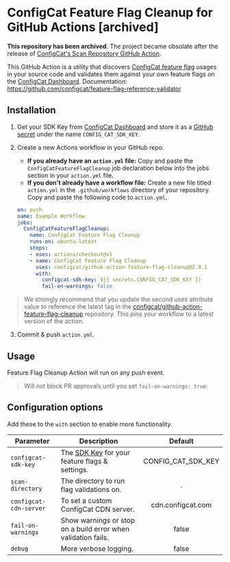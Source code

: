 # ConfigCat Feature Flag Cleanup for GitHub Actions [archived]

**This repository has been archived**. The project became obsolate after the release of [ConfigCat's Scan Repository GitHub Action](https://github.com/configcat/scan-repository).

This GitHub Action is a utility that discovers [ConfigCat feature flag](https://configcat.com) usages in your source
code and validates them against your own feature flags on the [ConfigCat Dashboard](https://app.configcat.com).
Documentation: https://github.com/configcat/feature-flag-reference-validator

## Installation
1. Get your SDK Key from [ConfigCat Dashboard](https://app.configcat.com/sdkkey) and store it as a [GitHub secret](https://help.github.com/en/actions/configuring-and-managing-workflows/creating-and-storing-encrypted-secrets) under the name `CONFIG_CAT_SDK_KEY`.

2. Create a new Actions workflow in your GitHub repo.

   - **If you already have an `action.yml` file:** Copy and paste the `ConfigCatFeatureFlagCleanup` job declaration below into the jobs section in your `action.yml` file.
   - **If you don't already have a workflow file:** Create a new file titled `action.yml` in the `.github/workflows` directory of your repository. Copy and paste the following code to `action.yml`.

   ```yaml
   on: push
   name: Example Workflow
   jobs:
     ConfigCatFeatureFlagCleanup:
       name: ConfigCat Feature Flag Cleanup
       runs-on: ubuntu-latest
       steps:
       - uses: actions/checkout@v1
       - name: ConfigCat Feature Flag Cleanup
         uses: configcat/github-action-feature-flag-cleanup@2.0.1
         with:
           configcat-sdk-key: ${{ secrets.CONFIG_CAT_SDK_KEY }}
           fail-on-warnings: false
   ```

  > We strongly recommend that you update the second uses attribute value to reference the latest tag in the [configcat/github-action-feature-flag-cleanup](https://github.com/configcat/github-action-feature-flag-cleanup) repository. This pins your workflow to a latest version of the action.

3. Commit & push `action.yml`.

## Usage

Feature Flag Cleanup Action will run on any push event.

> Will not block PR approvals until you set `fail-on-warnings: true`.

## Configuration options

Add these to the `with` section to enable more functionality.

| Parameter              | Description                                                                        |      Default       |
| ---------------------- | ---------------------------------------------------------------------------------- | :----------------: |
| `configcat-sdk-key`    | The [SDK Key](https://app.configcat.com/sdkkey) for your feature flags & settings. | CONFIG_CAT_SDK_KEY |
| `scan-directory`       | The directory to run flag validations on.                                          |         .          |
| `configcat-cdn-server` | To set a custom ConfigCat CDN server.                                              | cdn.configcat.com  |
| `fail-on-warnings`     | Show warnings or stop on a build error when validation fails.                      |       false        |
| `debug`                | More verbose logging.                                                              |       false        |
